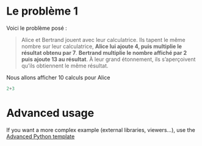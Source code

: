 # Le problème 1

Voici le problème posé :

> Alice et Bertrand jouent avec leur calculatrice. Ils tapent le même nombre sur leur calculatrice, **Alice lui ajoute 4, puis multiplie le résultat obtenu par 7**. **Bertrand multiplie le nombre affiché par 2 puis ajoute 13 au résultat**. À leur grand étonnement, ils s’aperçoivent qu’ils obtiennent le même résultat.

Nous allons afficher 10 calculs pour Alice

```python runnable
2+3
```

# Advanced usage

If you want a more complex example (external libraries, viewers...), use the [Advanced Python template](https://tech.io/select-repo/429)
